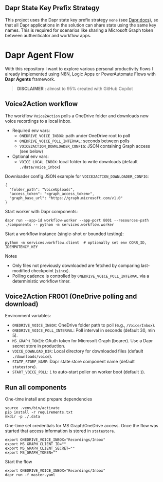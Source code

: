 ## Dapr State Key Prefix Strategy

This project uses the Dapr state key prefix strategy `none` (see [Dapr docs](https://docs.dapr.io/developing-applications/building-blocks/state-management/howto-share-state/#specifying-a-state-prefix-strategy)), so that all Dapr applications in the solution can share state using the same key names. This is required for scenarios like sharing a Microsoft Graph token between authenticator and workflow apps.
# Dapr Agent Flow

With this repository I want to explore various personal productivity flows I already implemented using N8N, Logic Apps or PowerAutomate Flows with **Dapr Agents** framework.

> **DISCLAIMER** : almost to 95% created with GitHub Copilot

## Voice2Action workflow

The workflow `Voice2Action` polls a OneDrive folder and downloads new voice recordings to a local inbox.

- Required env vars:
  - `ONEDRIVE_VOICE_INBOX`: path under OneDrive root to poll
  - `ONEDRIVE_VOICE_POLL_INTERVAL`: seconds between polls
  - `VOICE2ACTION_DOWNLOADER_CONFIG`: JSON containing Graph access (see below)
- Optional env vars:
  - `VOICE_LOCAL_INBOX`: local folder to write downloads (default `./data/voice_inbox`)

Downloader config JSON example for `VOICE2ACTION_DOWNLOADER_CONFIG`:
```
{
  "folder_path": "VoiceUploads",
  "access_token": "<graph_access_token>",
  "graph_base_url": "https://graph.microsoft.com/v1.0"
}
```

Start worker with Dapr components:
```
dapr run --app-id workflow-worker --app-port 8001 --resources-path ./components -- python -m services.workflow.worker
```

Start a workflow instance (single-shot or bounded testing):
```
python -m services.workflow.client  # optionally set env CORR_ID, IDEMPOTENCY_KEY
```

Notes
- Only files not previously downloaded are fetched by comparing last-modified checkpoint (`since`).
- Polling cadence is controlled by `ONEDRIVE_VOICE_POLL_INTERVAL` via a deterministic workflow timer.


## Voice2Action FR001 (OneDrive polling and download)

Environment variables:
- `ONEDRIVE_VOICE_INBOX`: OneDrive folder path to poll (e.g., `/Voice/Inbox`).
- `ONEDRIVE_VOICE_POLL_INTERVAL`: Poll interval in seconds (default 30, min 5).
- `MS_GRAPH_TOKEN`: OAuth token for Microsoft Graph (bearer). Use a Dapr secret store in production.
- `VOICE_DOWNLOAD_DIR`: Local directory for downloaded files (default `./downloads/voice`).
- `STATE_STORE_NAME`: Dapr state store component name (default `statestore`).
- `START_VOICE_POLL`: `1` to auto-start poller on worker boot (default `1`).

## Run all components

One-time install and prepare dependencies

```
source .venv/bin/activate
pip install -r requirements.txt
mkdir -p ./.data
```

One-time set credentials for MS Graph/OneDrive access. Once the flow was started that access information is stored in `statestore`.

```
export ONEDRIVE_VOICE_INBOX="Recordings/Inbox"
export MS_GRAPH_CLIENT_ID=""
export MS_GRAPH_CLIENT_SECRET=""
export MS_GRAPH_TOKEN=""
```

Start the flow

```
export ONEDRIVE_VOICE_INBOX="Recordings/Inbox"
dapr run -f master.yaml
```


